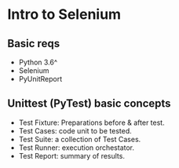 # Intro to Selenium

## Basic reqs

- Python 3.6^
- Selenium
- PyUnitReport

## Unittest (PyTest) basic concepts

- Test Fixture: Preparations before & after test.
- Test Cases: code unit to be tested.
- Test Suite: a collection of Test Cases.
- Test Runner: execution orchestator.
- Test Report: summary of results.


